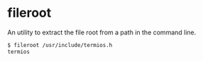 # fileroot

An utility to extract the file root from a path in the command line.

```bash
$ fileroot /usr/include/termios.h
termios
```

